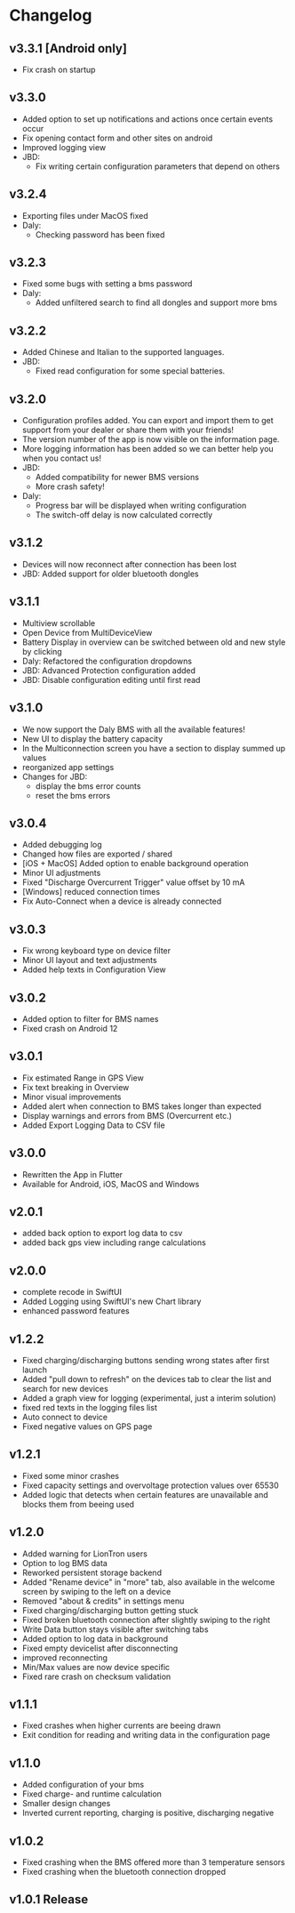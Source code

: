 # Changelog

## v3.3.1 [Android only]
- Fix crash on startup

## v3.3.0
- Added option to set up notifications and actions once certain events occur
- Fix opening contact form and other sites on android
- Improved logging view
- JBD:
  - Fix writing certain configuration parameters that depend on others

## v3.2.4
- Exporting files under MacOS fixed
- Daly:
    - Checking password has been fixed

## v3.2.3
- Fixed some bugs with setting a bms password
- Daly: 
    - Added unfiltered search to find all dongles and support more bms

## v3.2.2

- Added Chinese and Italian to the supported languages.
- JBD: 
  - Fixed read configuration for some special batteries.

## v3.2.0

- Configuration profiles added. You can export and import them to get support from your dealer or share them with your friends!
- The version number of the app is now visible on the information page.
- More logging information has been added so we can better help you when you contact us!
- JBD:
  - Added compatibility for newer BMS versions
  - More crash safety!
- Daly:
  - Progress bar will be displayed when writing configuration
  - The switch-off delay is now calculated correctly

## v3.1.2

- Devices will now reconnect after connection has been lost
- JBD: Added support for older bluetooth dongles

## v3.1.1

- Multiview scrollable
- Open Device from MultiDeviceView
- Battery Display in overview can be switched between old and new style by clicking
- Daly: Refactored the configuration dropdowns
- JBD: Advanced Protection configuration added
- JBD: Disable configuration editing until first read

## v3.1.0

- We now support the Daly BMS with all the available features!
- New UI to display the battery capacity
- In the Multiconnection screen you have a section to display summed up values
- reorganized app settings
- Changes for JBD:
  - display the bms error counts
  - reset the bms errors

## v3.0.4

- Added debugging log
- Changed how files are exported / shared
- [iOS + MacOS] Added option to enable background operation
- Minor UI adjustments
- Fixed "Discharge Overcurrent Trigger" value offset by 10 mA
- [Windows] reduced connection times
- Fix Auto-Connect when a device is already connected

## v3.0.3

- Fix wrong keyboard type on device filter
- Minor UI layout and text adjustments
- Added help texts in Configuration View

## v3.0.2

- Added option to filter for BMS names
- Fixed crash on Android 12

## v3.0.1

- Fix estimated Range in GPS View
- Fix text breaking in Overview
- Minor visual improvements
- Added alert when connection to BMS takes longer than expected
- Display warnings and errors from BMS (Overcurrent etc.)
- Added Export Logging Data to CSV file

## v3.0.0

- Rewritten the App in Flutter
- Available for Android, iOS, MacOS and Windows

## v2.0.1

- added back option to export log data to csv
- added back gps view including range calculations

## v2.0.0

- complete recode in SwiftUI
- Added Logging using SwiftUI's new Chart library
- enhanced password features

## v1.2.2

- Fixed charging/discharging buttons sending wrong states after first launch
- Added "pull down to refresh" on the devices tab to clear the list and search for new devices
- Added a graph view for logging (experimental, just a interim solution)
- fixed red texts in the logging files list
- Auto connect to device
- Fixed negative values on GPS page

## v1.2.1

- Fixed some minor crashes
- Fixed capacity settings and overvoltage protection values over 65530
- Added logic that detects when certain features are unavailable and blocks them from beeing used

## v1.2.0

- Added warning for LionTron users
- Option to log BMS data
- Reworked persistent storage backend
- Added "Rename device" in "more" tab, also available in the welcome screen by swiping to the left on a device
- Removed "about & credits" in settings menu
- Fixed charging/discharging button getting stuck
- Fixed broken bluetooth connection after slightly swiping to the right
- Write Data button stays visible after switching tabs
- Added option to log data in background
- Fixed empty devicelist after disconnecting
- improved reconnecting
- Min/Max values are now device specific
- Fixed rare crash on checksum validation

## v1.1.1

- Fixed crashes when higher currents are beeing drawn
- Exit condition for reading and writing data in the configuration page

## v1.1.0

- Added configuration of your bms
- Fixed charge- and runtime calculation
- Smaller design changes
- Inverted current reporting, charging is positive, discharging negative

## v1.0.2

- Fixed crashing when the BMS offered more than 3 temperature sensors
- Fixed crashing when the bluetooth connection dropped

## v1.0.1 Release
